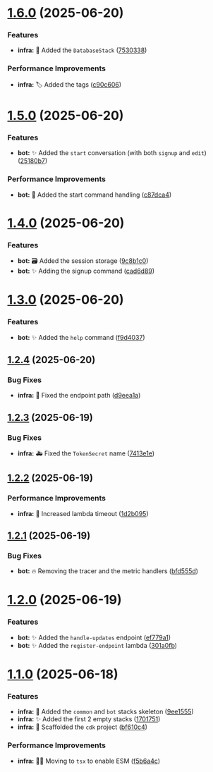 # [1.6.0](https://github.com/Zweer/manga-mailer/compare/v1.5.0...v1.6.0) (2025-06-20)


### Features

* **infra:** :bricks: Added the `DatabaseStack` ([7530338](https://github.com/Zweer/manga-mailer/commit/75303380b9b0e0ba59737fb64993d24111abbf53))


### Performance Improvements

* **infra:** :label: Added the tags ([c90c606](https://github.com/Zweer/manga-mailer/commit/c90c6068672273e6a721a71b834a8000617242f6))

# [1.5.0](https://github.com/Zweer/manga-mailer/compare/v1.4.0...v1.5.0) (2025-06-20)


### Features

* **bot:** :sparkles: Added the `start` conversation (with both `signup` and `edit`) ([25180b7](https://github.com/Zweer/manga-mailer/commit/25180b7ba6217feb379052106202d5aad9760501))


### Performance Improvements

* **bot:** :wrench: Added the start command handling ([c87dca4](https://github.com/Zweer/manga-mailer/commit/c87dca49291e2506616c8c98f5cb27114ebe1de0))

# [1.4.0](https://github.com/Zweer/manga-mailer/compare/v1.3.0...v1.4.0) (2025-06-20)


### Features

* **bot:** :card_file_box: Added the session storage ([9c8b1c0](https://github.com/Zweer/manga-mailer/commit/9c8b1c0d274c74ec6f209dd82ad815c067e048d5))
* **bot:** :sparkles: Adding the signup command ([cad6d89](https://github.com/Zweer/manga-mailer/commit/cad6d89790435aa05c4802f22b7a6e870593cdab))

# [1.3.0](https://github.com/Zweer/manga-mailer/compare/v1.2.4...v1.3.0) (2025-06-20)


### Features

* **bot:** :sparkles: Added the `help` command ([f9d4037](https://github.com/Zweer/manga-mailer/commit/f9d40378f22dc283e124a42175d51a85735cc478))

## [1.2.4](https://github.com/Zweer/manga-mailer/compare/v1.2.3...v1.2.4) (2025-06-20)


### Bug Fixes

* **infra:** :bug: Fixed the endpoint path ([d9eea1a](https://github.com/Zweer/manga-mailer/commit/d9eea1a17fcdd7a20cd7c72b94b39e8535ab0594))

## [1.2.3](https://github.com/Zweer/manga-mailer/compare/v1.2.2...v1.2.3) (2025-06-19)


### Bug Fixes

* **infra:** :ambulance: Fixed the `TokenSecret` name ([7413e1e](https://github.com/Zweer/manga-mailer/commit/7413e1e31a870e867eb242a07fba6da062d1c930))

## [1.2.2](https://github.com/Zweer/manga-mailer/compare/v1.2.1...v1.2.2) (2025-06-19)


### Performance Improvements

* **infra:** :bricks: Increased lambda timeout ([1d2b095](https://github.com/Zweer/manga-mailer/commit/1d2b0950214fdf4f41f8dfdb0379c84638a6ab06))

## [1.2.1](https://github.com/Zweer/manga-mailer/compare/v1.2.0...v1.2.1) (2025-06-19)


### Bug Fixes

* **bot:** :fire: Removing the tracer and the metric handlers ([bfd555d](https://github.com/Zweer/manga-mailer/commit/bfd555d679a0587e95db60e8da17800aa70096ec))

# [1.2.0](https://github.com/Zweer/manga-mailer/compare/v1.1.0...v1.2.0) (2025-06-19)


### Features

* **bot:** :sparkles: Added the `handle-updates` endpoint ([ef779a1](https://github.com/Zweer/manga-mailer/commit/ef779a1d3ca882a018ab35c8d875ed1bfe89d1a4))
* **bot:** :sparkles: Added the `register-endpoint` lambda ([301a0fb](https://github.com/Zweer/manga-mailer/commit/301a0fb7e215218bfe6cdeca54b930d3135ecd0d))

# [1.1.0](https://github.com/Zweer/manga-mailer/compare/v1.0.0...v1.1.0) (2025-06-18)


### Features

* **infra:** :bricks: Added the `common` and `bot` stacks skeleton ([9ee1555](https://github.com/Zweer/manga-mailer/commit/9ee15555ba04fd292739686550ce64d2edd073e9))
* **infra:** :sparkles: Added the first 2 empty stacks ([1701751](https://github.com/Zweer/manga-mailer/commit/170175128733011c753c3ecfc56bf571d4f02f15))
* **infra:** :tada: Scaffolded the `cdk` project ([bf610c4](https://github.com/Zweer/manga-mailer/commit/bf610c451bf99ba423123d43192281f2841b465c))


### Performance Improvements

* **infra:** :technologist: Moving to `tsx` to enable ESM ([f5b6a4c](https://github.com/Zweer/manga-mailer/commit/f5b6a4cbc933dd1944468ad1bd1e196abad0d3b4))
